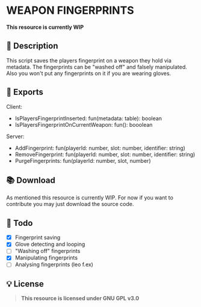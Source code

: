 # WEAPON FINGERPRINTS
**This resource is currently WIP**

## 📜 Description
This script saves the players fingerprint on a weapon they hold via metadata. The fingerprints can be "washed off" and falsely manipulated. Also you won't put any fingerprints on it if you are wearing gloves.

## 🤖 Exports
Client:
- IsPlayersFingerprintInserted: fun(metadata: table): boolean
- IsPlayersFingerprintOnCurrentWeapon: fun(): booolean

Server:
- AddFingerprint: fun(playerId: number, slot: number, identifier: string)
- RemoveFingerprint: fun(playerId: number, slot: number, identifier: string)
- PurgeFingerprints: fun(playerId: number, slot, number)

## 📚 Download
As mentioned this resource is currently WIP. For now if you want to contribute you may just download the source code.

## 🎈 Todo
- [x] Fingerprint saving 
- [x] Glove detecting and looping
- [ ] "Washing off" fingerprints
- [x] Manipulating fingerprints
- [ ] Analysing fingerprints (leo f.ex)

## 💡 License
> **This resource is licensed under GNU GPL v3.0**